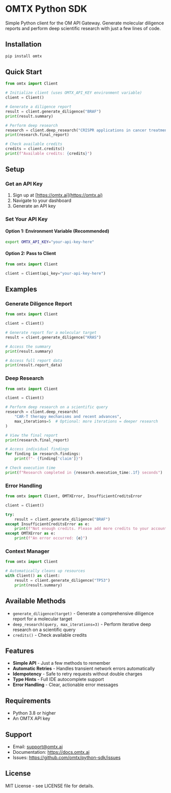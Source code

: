 # OMTX Python SDK

Simple Python client for the OM API Gateway. Generate molecular diligence reports and perform deep scientific research with just a few lines of code.

## Installation

```bash
pip install omtx
```

## Quick Start

```python
from omtx import Client

# Initialize client (uses OMTX_API_KEY environment variable)
client = Client()

# Generate a diligence report
result = client.generate_diligence("BRAF")
print(result.summary)

# Perform deep research
research = client.deep_research("CRISPR applications in cancer treatment")
print(research.final_report)

# Check available credits
credits = client.credits()
print(f"Available credits: {credits}")
```

## Setup

### Get an API Key

1. Sign up at [https://omtx.ai](https://omtx.ai)
2. Navigate to your dashboard
3. Generate an API key

### Set Your API Key

#### Option 1: Environment Variable (Recommended)

```bash
export OMTX_API_KEY="your-api-key-here"
```

#### Option 2: Pass to Client

```python
from omtx import Client

client = Client(api_key="your-api-key-here")
```

## Examples

### Generate Diligence Report

```python
from omtx import Client

client = Client()

# Generate report for a molecular target
result = client.generate_diligence("KRAS")

# Access the summary
print(result.summary)

# Access full report data
print(result.report_data)
```

### Deep Research

```python
from omtx import Client

client = Client()

# Perform deep research on a scientific query
research = client.deep_research(
    "CAR-T therapy mechanisms and recent advances",
    max_iterations=5  # Optional: more iterations = deeper research
)

# View the final report
print(research.final_report)

# Access individual findings
for finding in research.findings:
    print(f"- {finding['claim']}")

# Check execution time
print(f"Research completed in {research.execution_time:.1f} seconds")
```

### Error Handling

```python
from omtx import Client, OMTXError, InsufficientCreditsError

client = Client()

try:
    result = client.generate_diligence("BRAF")
except InsufficientCreditsError as e:
    print(f"Not enough credits. Please add more credits to your account.")
except OMTXError as e:
    print(f"An error occurred: {e}")
```

### Context Manager

```python
from omtx import Client

# Automatically cleans up resources
with Client() as client:
    result = client.generate_diligence("TP53")
    print(result.summary)
```

## Available Methods

- `generate_diligence(target)` - Generate a comprehensive diligence report for a molecular target
- `deep_research(query, max_iterations=3)` - Perform iterative deep research on a scientific query
- `credits()` - Check available credits

## Features

- **Simple API** - Just a few methods to remember
- **Automatic Retries** - Handles transient network errors automatically
- **Idempotency** - Safe to retry requests without double charges
- **Type Hints** - Full IDE autocomplete support
- **Error Handling** - Clear, actionable error messages

## Requirements

- Python 3.8 or higher
- An OMTX API key

## Support

- Email: support@omtx.ai
- Documentation: https://docs.omtx.ai
- Issues: https://github.com/omtx/python-sdk/issues

## License

MIT License - see LICENSE file for details.